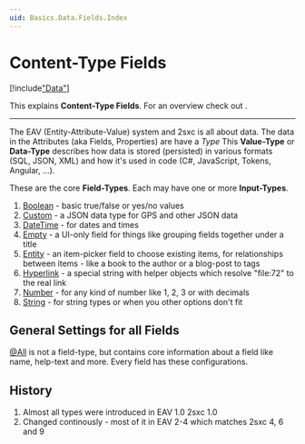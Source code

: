 ```yaml
---
uid: Basics.Data.Fields.Index
---
```

# Content-Type Fields

[!include["Data"](../_shared-content-types.md)]

This explains **Content-Type Fields**. For an overview check out [](xref:Basics.Data.Index).

---


The EAV (Entity-Attribute-Value) system and 2sxc is all about data. The data in the Attributes (aka Fields, Properties) are have a _Type_ This **Value-Type** or **Data-Type** describes how data is stored (persisted) in various formats (SQL, JSON, XML) and how it's used in code (C#, JavaScript, Tokens, Angular, ...). 

These are the core **Field-Types**. Each may have one or more **Input-Types**.

1. [Boolean](xref:Basics.Data.Fields.Boolean) - basic true/false or yes/no values
1. [Custom](xref:Basics.Data.Fields.Custom) - a JSON data type for GPS and other JSON data
1. [DateTime](xref:Basics.Data.Fields.DateTime) - for dates and times
1. [Empty](xref:Basics.Data.Fields.Empty) - a UI-only field for things like grouping fields together under a title
1. [Entity](xref:Basics.Data.Fields.Entity) - an item-picker field to choose existing items, for relationships between items - like a book to the author or a blog-post to tags
1. [Hyperlink](xref:Basics.Data.Fields.Hyperlink) - a special string with helper objects which resolve "file:72" to the real link
1. [Number](xref:Basics.Data.Fields.Number) - for any kind of number like 1, 2, 3 or with decimals
1. [String](xref:Basics.Data.Fields.String) - for string types or when you other options don't fit

## General Settings for all Fields

[@All](xref:Basics.Data.Fields.GeneralSettings) is not a field-type, but contains core information about a field like name, help-text and more. Every field has these configurations. 


## History

1. Almost all types were introduced in EAV 1.0 2sxc 1.0
2. Changed continously - most of it in EAV 2-4 which matches 2sxc 4, 6 and 9